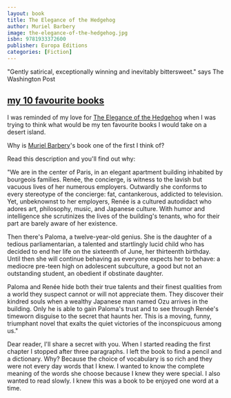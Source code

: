 ```yaml
---
layout: book
title: The Elegance of the Hedgehog
author: Muriel Barbery
image: the-elegance-of-the-hedgehog.jpg
isbn: 9781933372600
publisher: Europa Editions
categories: [Fiction]
---
```

"Gently satirical, exceptionally winning and inevitably bittersweet." says The Washington Post

## [my 10 favourite books](http://www.nytimes.com/2016/04/29/t-magazine/my-10-favorite-booksalan-cumming.html?_r=0)

I was reminded of my love for [The Elegance of the Hedgehog](https://www.chapters.indigo.ca/en-ca/books/the-elegance-of-the-hedgehog/9781933372600-item.html) when I was trying to think what would be my ten favourite books I would take on a desert island.

Why is [Muriel Barbery](http://www.europaeditions.com/author/48/muriel-barbery)'s book one of the first I think of?

Read this description and you'll find out why:

"We are in the center of Paris, in an elegant apartment building inhabited by bourgeois families. Renée, the concierge, is witness to the lavish but vacuous lives of her numerous employers. Outwardly she conforms to every stereotype of the concierge: fat, cantankerous, addicted to television. Yet, unbeknownst to her employers, Renée is a cultured autodidact who adores art, philosophy, music, and Japanese culture. With humor and intelligence she scrutinizes the lives of the building's tenants, who for their part are barely aware of her existence.

Then there's Paloma, a twelve-year-old genius. She is the daughter of a tedious parliamentarian, a talented and startlingly lucid child who has decided to end her life on the sixteenth of June, her thirteenth birthday. Until then she will continue behaving as everyone expects her to behave: a mediocre pre-teen high on adolescent subculture, a good but not an outstanding student, an obedient if obstinate daughter.

Paloma and Renée hide both their true talents and their finest qualities from a world they suspect cannot or will not appreciate them. They discover their kindred souls when a wealthy Japanese man named Ozu arrives in the building. Only he is able to gain Paloma's trust and to see through Renée's timeworn disguise to the secret that haunts her. This is a moving, funny, triumphant novel that exalts the quiet victories of the inconspicuous among us."

Dear reader, I'll share a secret with you.  When I started reading the first chapter I stopped after three paragraphs. I left the book to find a pencil and a dictionary. Why? Because the choice of vocabulary is so rich and they were not every day words that I knew.  I wanted to know the complete meaning of the words she choose because I knew they were special. I also wanted to read slowly. I knew this was a book to be enjoyed  one  word  at  a  time.
